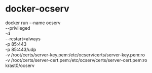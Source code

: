 # docker-ocserv


docker run --name ocserv \
    --privileged \
    -d \
    --restart=always \
    -p 85:443 \
    -p 85:443/udp \
    -v /root/certs/server-key.pem:/etc/ocserv/certs/server-key.pem:ro \
    -v /root/certs/server-cert.pem:/etc/ocserv/certs/server-cert.pem:ro \
    krast0/ocserv
